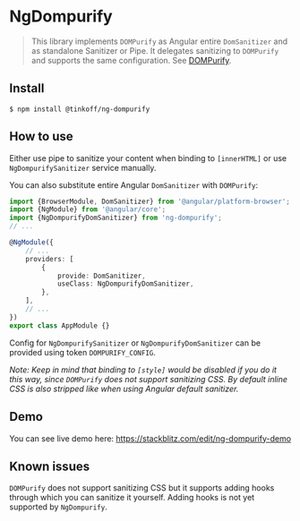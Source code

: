 # NgDompurify

> This library implements `DOMPurify` as Angular entire `DomSanitizer` and as standalone Sanitizer or Pipe.
> It delegates sanitizing to `DOMPurify` and supports the same configuration. See [DOMPurify](https://github.com/cure53/DOMPurify).

## Install

```
$ npm install @tinkoff/ng-dompurify
```

## How to use

Either use pipe to sanitize your content when binding to `[innerHTML]` or use `NgDompurifySanitizer` service manually.

You can also substitute entire Angular `DomSanitizer` with `DOMPurify`:

```typescript
import {BrowserModule, DomSanitizer} from '@angular/platform-browser';
import {NgModule} from '@angular/core';
import {NgDompurifyDomSanitizer} from 'ng-dompurify';
// ...

@NgModule({
    // ...
    providers: [
        {
            provide: DomSanitizer,
            useClass: NgDompurifyDomSanitizer,
        },
    ],
    // ...
})
export class AppModule {}
```

Config for `NgDompurifySanitizer` or `NgDompurifyDomSanitizer` can be provided using token `DOMPURIFY_CONFIG`.

_Note: Keep in mind that binding to `[style]` would be disabled if you do it this way, since `DOMPurify` does not support sanitizing CSS. By default inline CSS is also stripped like when using Angular default sanitizer._

## Demo

You can see live demo here:
https://stackblitz.com/edit/ng-dompurify-demo

## Known issues

`DOMPurify` does not support sanitizing CSS but it supports adding hooks through which you can sanitize it yourself. Adding hooks is not yet supported by `NgDompurify`.
